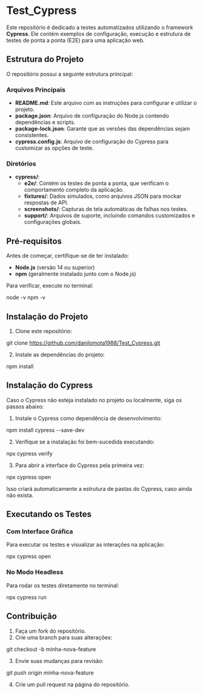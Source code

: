 # Test_Cypress

Este repositório é dedicado a testes automatizados utilizando o framework **Cypress**. Ele contém exemplos de configuração, execução e estrutura de testes de ponta a ponta (E2E) para uma aplicação web.

## Estrutura do Projeto

O repositório possui a seguinte estrutura principal:

### Arquivos Principais

- **README.md**: Este arquivo com as instruções para configurar e utilizar o projeto.
- **package.json**: Arquivo de configuração do Node.js contendo dependências e scripts.
- **package-lock.json**: Garante que as versões das dependências sejam consistentes.
- **cypress.config.js**: Arquivo de configuração do Cypress para customizar as opções de teste.

### Diretórios

- **cypress/**:
  - **e2e/**: Contém os testes de ponta a ponta, que verificam o comportamento completo da aplicação.
  - **fixtures/**: Dados simulados, como arquivos JSON para mockar respostas de API.
  - **screenshots/**: Capturas de tela automáticas de falhas nos testes.
  - **support/**: Arquivos de suporte, incluindo comandos customizados e configurações globais.

## Pré-requisitos

Antes de começar, certifique-se de ter instalado:

- **Node.js** (versão 14 ou superior)
- **npm** (geralmente instalado junto com o Node.js)

Para verificar, execute no terminal:

node -v npm -v

## Instalação do Projeto

1. Clone este repositório:

git clone https://github.com/danilomota1988/Test_Cypress.git

2. Instale as dependências do projeto:

npm install

## Instalação do Cypress

Caso o Cypress não esteja instalado no projeto ou localmente, siga os passos abaixo:

1. Instale o Cypress como dependência de desenvolvimento:

npm install cypress --save-dev


2. Verifique se a instalação foi bem-sucedida executando:

npx cypress verify


3. Para abrir a interface do Cypress pela primeira vez:

npx cypress open


Isso criará automaticamente a estrutura de pastas do Cypress, caso ainda não exista.

## Executando os Testes

### Com Interface Gráfica

Para executar os testes e visualizar as interações na aplicação:

npx cypress open

### No Modo Headless

Para rodar os testes diretamente no terminal:

npx cypress run

## Contribuição

1. Faça um fork do repositório.
2. Crie uma branch para suas alterações:

git checkout -b minha-nova-feature

3. Envie suas mudanças para revisão:

git push origin minha-nova-feature

4. Crie um pull request na página do repositório.

